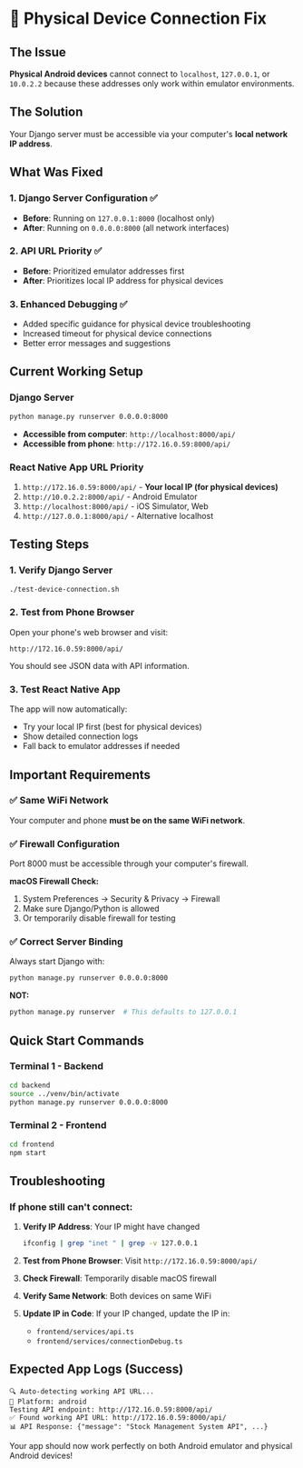 # 🔧 Physical Device Connection Fix

## The Issue

**Physical Android devices** cannot connect to `localhost`, `127.0.0.1`, or `10.0.2.2` because these addresses only work within emulator environments.

## The Solution

Your Django server must be accessible via your computer's **local network IP address**.

## What Was Fixed

### 1. Django Server Configuration ✅

- **Before**: Running on `127.0.0.1:8000` (localhost only)
- **After**: Running on `0.0.0.0:8000` (all network interfaces)

### 2. API URL Priority ✅

- **Before**: Prioritized emulator addresses first
- **After**: Prioritizes local IP address for physical devices

### 3. Enhanced Debugging ✅

- Added specific guidance for physical device troubleshooting
- Increased timeout for physical device connections
- Better error messages and suggestions

## Current Working Setup

### Django Server

```bash
python manage.py runserver 0.0.0.0:8000
```

- **Accessible from computer**: `http://localhost:8000/api/`
- **Accessible from phone**: `http://172.16.0.59:8000/api/`

### React Native App URL Priority

1. `http://172.16.0.59:8000/api/` - **Your local IP (for physical devices)**
2. `http://10.0.2.2:8000/api/` - Android Emulator
3. `http://localhost:8000/api/` - iOS Simulator, Web
4. `http://127.0.0.1:8000/api/` - Alternative localhost

## Testing Steps

### 1. Verify Django Server

```bash
./test-device-connection.sh
```

### 2. Test from Phone Browser

Open your phone's web browser and visit:

```
http://172.16.0.59:8000/api/
```

You should see JSON data with API information.

### 3. Test React Native App

The app will now automatically:

- Try your local IP first (best for physical devices)
- Show detailed connection logs
- Fall back to emulator addresses if needed

## Important Requirements

### ✅ Same WiFi Network

Your computer and phone **must be on the same WiFi network**.

### ✅ Firewall Configuration

Port 8000 must be accessible through your computer's firewall.

**macOS Firewall Check:**

1. System Preferences → Security & Privacy → Firewall
2. Make sure Django/Python is allowed
3. Or temporarily disable firewall for testing

### ✅ Correct Server Binding

Always start Django with:

```bash
python manage.py runserver 0.0.0.0:8000
```

**NOT:**

```bash
python manage.py runserver  # This defaults to 127.0.0.1
```

## Quick Start Commands

### Terminal 1 - Backend

```bash
cd backend
source ../venv/bin/activate
python manage.py runserver 0.0.0.0:8000
```

### Terminal 2 - Frontend

```bash
cd frontend
npm start
```

## Troubleshooting

### If phone still can't connect:

1. **Verify IP Address**: Your IP might have changed

   ```bash
   ifconfig | grep "inet " | grep -v 127.0.0.1
   ```

2. **Test from Phone Browser**: Visit `http://172.16.0.59:8000/api/`

3. **Check Firewall**: Temporarily disable macOS firewall

4. **Verify Same Network**: Both devices on same WiFi

5. **Update IP in Code**: If your IP changed, update the IP in:
   - `frontend/services/api.ts`
   - `frontend/services/connectionDebug.ts`

## Expected App Logs (Success)

```
🔍 Auto-detecting working API URL...
📱 Platform: android
Testing API endpoint: http://172.16.0.59:8000/api/
✅ Found working API URL: http://172.16.0.59:8000/api/
📊 API Response: {"message": "Stock Management System API", ...}
```

Your app should now work perfectly on both Android emulator and physical Android devices!
